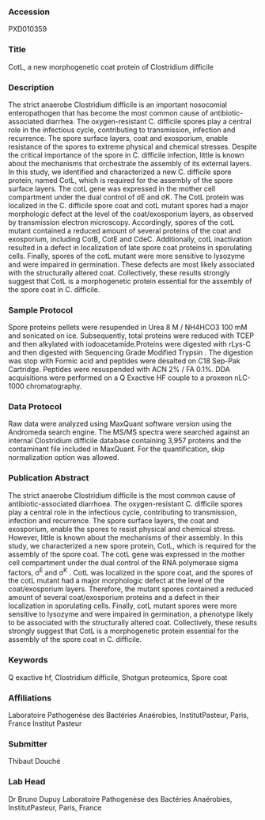 ### Accession
PXD010359

### Title
CotL, a new morphogenetic coat protein of Clostridium difficile

### Description
The strict anaerobe Clostridium difficile is an important nosocomial enteropathogen that has become the most common cause of antibiotic-associated diarrhea. The oxygen-resistant C. difficile spores play a central role in the infectious cycle, contributing to transmission, infection and recurrence. The spore surface layers, coat and exosporium, enable resistance of the spores to extreme physical and chemical stresses. Despite the critical importance of the spore in C. difficile infection, little is known about the mechanisms that orchestrate the assembly of its external layers. In this study, we identified and characterized a new C. difficile spore protein, named CotL, which is required for the assembly of the spore surface layers. The cotL gene was expressed in the mother cell compartment under the dual control of σE and σK. The CotL protein was localized in the C. difficile spore coat and cotL mutant spores had a major morphologic defect at the level of the coat/exosporium layers, as observed by transmission electron microscopy. Accordingly, spores of the cotL mutant contained a reduced amount of several proteins of the coat and exosporium, including CotB, CotE and CdeC. Additionally, cotL inactivation resulted in a defect in localization of late spore coat proteins in sporulating cells. Finally, spores of the cotL mutant were more sensitive to lysozyme and were impaired in germination. These defects are most likely associated with the structurally altered coat. Collectively, these results strongly suggest that CotL is a morphogenetic protein essential for the assembly of the spore coat in C. difficile.

### Sample Protocol
Spore proteins pellets were resupended in Urea 8 M / NH4HCO3 100 mM and sonicated on ice. Subsequently, total proteins were reduced with TCEP and then alkylated with iodoacetamide.Proteins were digested with rLys-C and then digested with Sequencing Grade Modified Trypsin . The digestion was stop with Formic acid and peptides were desalted on C18 Sep-Pak Cartridge. Peptides were resuspended with ACN 2% / FA 0.1%. DDA acquisitions were performed on a Q Exactive HF couple to a proxeon nLC-1000 chromatography.

### Data Protocol
Raw data were analyzed using MaxQuant software version using the Andromeda search engine. The MS/MS spectra were searched against an internal Clostridium difficile database containing 3,957 proteins and the contaminant file included in MaxQuant. For the quantification, skip normalization option was allowed.

### Publication Abstract
The strict anaerobe Clostridium difficile is the most common cause of antibiotic-associated diarrhoea. The oxygen-resistant C. difficile spores play a central role in the infectious cycle, contributing to transmission, infection and recurrence. The spore surface layers, the coat and exosporium, enable the spores to resist physical and chemical stress. However, little is known about the mechanisms of their assembly. In this study, we characterized a new spore protein, CotL, which is required for the assembly of the spore coat. The cotL gene was expressed in the mother cell compartment under the dual control of the RNA polymerase sigma factors, &#x3c3;<sup>E</sup> and &#x3c3;<sup>K</sup> . CotL was localized in the spore coat, and the spores of the cotL mutant had a major morphologic defect at the level of the coat/exosporium layers. Therefore, the mutant spores contained a reduced amount of several coat/exosporium proteins and a defect in their localization in sporulating cells. Finally, cotL mutant spores were more sensitive to lysozyme and were impaired in germination, a phenotype likely to be associated with the structurally altered coat. Collectively, these results strongly suggest that CotL is a morphogenetic protein essential for the assembly of the spore coat in C. difficile.

### Keywords
Q exactive hf, Clostridium difficile, Shotgun proteomics, Spore coat

### Affiliations
Laboratoire Pathogenèse des Bactéries Anaérobies, InstitutPasteur, Paris, France
Institut Pasteur

### Submitter
Thibaut Douché

### Lab Head
Dr Bruno Dupuy
Laboratoire Pathogenèse des Bactéries Anaérobies, InstitutPasteur, Paris, France


